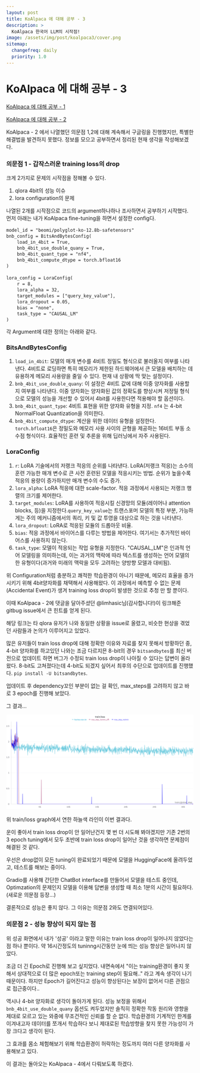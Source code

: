 ```yaml
---
layout: post
title: KoAlpaca 에 대해 공부 - 3
description: >
  KoAlpaca 한국어 LLM의 시작점!
image: /assets/img/post/koalpaca3/cover.png
sitemap:
  changefreq: daily
  priority: 1.0
---
```


# KoAlpaca 에 대해 공부 - 3

[KoAlpaca 에 대해 공부 - 1](https://zayunsna.github.io/blog/2023-08-01-koalpaka/)

[KoAlpaca 에 대해 공부 - 2](https://zayunsna.github.io/blog/2023-08-08-koalpaka2/)

KoAlpaca - 2 에서 나열했던 의문점 1,2에 대해 계속해서 구글링을 진행했지만, 특별한 해결법을 발견하지 못했다.
정보를 모으고 공부하면서 정리된 현재 생각을 작성해보겠다.

### 의문점 1 - 갑작스러운 training loss의 drop

크게 2가지로 문제의 시작점을 정해볼 수 있다.

1. qlora 4bit의 성능 이슈
2. lora configuration의 문제

나열된 2개를 시작점으로 코드의 argument하나하나 조사하면서 공부하기 시작했다.
먼저 아래는 내가 KoAlpaca fine-tuning을 하면서 설정한 config다.

```python3
model_id = "beomi/polyglot-ko-12.8b-safetensors"
bnb_config = BitsAndBytesConfig(
	load_in_4bit = True,
	bnb_4bit_use_double_quany = True,
	bnb_4bit_quant_type = "nf4",
	bnb_4bit_compute_dtype = torch.bfloat16
)

lora_config = LoraConfig(
	r = 8,
	lora_alpha = 32,
	target_modules = ["query_key_value"],
	lora_dropout = 0.05,
	bias = "none",
	task_type = "CAUSAL_LM"
)
```

각 Argument에 대한 정의는 아래와 같다.

### BitsAndBytesConfig

1. `load_in_4bit`: 모델의 매개 변수를 4비트 정밀도 형식으로 불러올지 여부를 나타낸다. 4비트로 로딩하면 특히 메모리가 제한된 하드웨어에서 큰 모델을 배치하는 데 유용하게 메모리 사용량을 줄일 수 있다. 현재 내 상황에 딱 맞는 설정이다.
2. `bnb_4bit_use_double_quany`: 이 설정은 4비트 값에 대해 이중 양자화를 사용할지 여부를 나타낸다. 이중 양자화는 양자화된 값의 정확도를 향상시켜 저정밀 형식으로 모델의 성능을 개선할 수 있어서 4bit를 사용한다면 적용해야 할 옵션이다.
3. `bnb_4bit_quant_type`: 4비트 표현을 위한 양자화 유형을 지정. `nf4` 는 4-bit NormalFloat Quantization을 의미한다.
4. `bnb_4bit_compute_dtype`: 계산을 위한 데이터 유형을 설정한다. `torch.bfloat16`은 정밀도와 메모리 사용 사이의 균형을 제공하는 16비트 부동 소수점 형식이다. 효율적인 훈련 및 추론을 위해 딥러닝에서 자주 사용된다.

### LoraConfig

1. `r`: LoRA 기술에서의 저랭크 적응의 순위를 나타낸다. LoRA(저랭크 적응)는 소수의 훈련 가능한 매개 변수로 큰 사전 훈련된 모델을 적응시키는 방법. 순위가 높을수록 적응의 용량이 증가하지만 매개 변수의 수도 증가.
2. `lora_alpha`: LoRA 적응에 대한 scale-factor. 적응 과정에서 사용되는 저랭크 행렬의 크기를 제어한다.
3. `target_modules`: LoRA를 사용하여 적응시킬 신경망의 모듈(레이어나 attention blocks, 등)을 지정한다.`query_key_value`는 트랜스포머 모델의 특정 부분, 가능하게는 주의 메커니즘에서의 쿼리, 키 및 값 투영을 대상으로 하는 것을 나타낸다.
4. `lora_dropout`: LoRA로 적응된 모듈의 드롭아웃 비율.
5. `bias`: 적응 과정에서 바이어스를 다루는 방법을 제어한다. 여기서는 추가적인 바이어스를 사용하지 않는다.
6. `task_type`: 모델이 적응되는 작업 유형을 지정한다. "CAUSAL_LM"은 인과적 언어 모델링을 의미하는데, 이는 과거의 맥락에 따라 텍스트를 생성하는 언어 모델의 한 유형이다(과거와 미래의 맥락을 모두 고려하는 양방향 모델과 대비됨).

위 Configuration처럼 충분하고 쾌적한 학습환경이 아니기 때문에, 메모리 효율을 증가시키기 위해 4bit양자화를 채택해서 사용해왔다. 이 과정에서 예측할 수 없는 문제(Accidental Event)가 생겨 training loss drop이 발생한 것으로 추청 만 할 뿐이다.

이때 KoAlpaca - 2에 댓글을 달아주셨던 @limhasic님(감사합니다!)이 링크해준 gitbug issue에서 큰 힌트를 얻게 된다.

해당 링크는 타 qlora 유저가 나와 동일한 상황을 issue로 올렸고, 비슷한 현상을 겪었던 사람들과 논의가 이루어지고 있었다.

많은 유저들이 train loss drop에 대해 정확한 이유와 자료를 찾지 못해서 방황하던 중, 4-bit 양자화를 하고있던 나와는 조금 다르지믄 8-bit의 경우 `bitsandbytes`를 최신 버전으로 업데이트 하면 버그가 수정되 train loss drop이 나아질 수 있다는 답변이 올라왔다. 8-bit도 고쳐졌다는데 4-bit도 되겠지 싶어서 최후의 수단으로 업데이트를 진행했다. `pip install -U bitsandbytes`.

업데이트 후 dependency꼬인 부분이 없는 걸 확인, max_steps를 고려하지 않고 바로 3 epoch를 진행해 보았다.

그 결과...

![image](../../assets/img/post/koalpaca3/image1.png)

위 train/loss graph에서 연한 하늘색 라인이 이번 결과다.

운이 좋아서 train loss drop이 안 일어난건지 몇 번 더 시도해 봐야겠지만 기존 2번의 3 epoch tuning에서 모두 초반에 train loss drop이 일어난 것을 생각하면 문제점이 해결된 것 같다.

우선은 drop없이 모든 tuning이 완료되었기 때문에 모델을 HuggingFace에 올려두었고, 테스트를 해보는 중이다.

Gradio를 사용해 간단한 ChatBot interface를 만들어서 모델을 테스트 중인데, Optimzation의 문제인지 모델을 이용해 답변을 생성할 때 최소 1분의 시간이 필요하다. (새로운 의문점 등장...)

결론적으로 성능은 좋지 않다. 그 이유는 의문점 2와도 연결되어있다.

### 의문점 2 - 성능 향상이 되지 않는 점

위 성공 화면에서 내가 '성공' 이라고 말한 이유는 train loss drop이 일어나지 않았다는 점 하나 뿐이다. 약 16시간정도의 tuninng시간동안 눈에 띄는 성능 향상은 일어나지 않았다.

조금 더 긴 Epoch로 진행해 보고 싶지었다. 내면속에서 "이는 training환경이 좋지 못해서 상대적으로 더 많은 epoch또는 training step이 필요해.." 라고 계속 생각이 나기 때문이다. 하지만 Epoch가 길어진다고 성능이 향상된다는 보장이 없어서 다른 관점으로 접근중이다..

역시나 4-bit 양자화로 생각이 돌아가게 된다. 성능 보정을 위해서 `bnb_4bit_use_double_quany` 옵션도 켜두었지만 솔직히 정확한 작동 원리와 영향을 제대로 모르고 있는 와중에 무조건적인 신뢰를 할 순 없다. 학습환경의 기계적인 한계를 이겨내고자 데이터를 쪼개서 학습하다 보니 제대로된 학습방향을 찾지 못한 가능성이 가장 크다고 생각이 된다.

그 효과를 몸소 체험해보기 위해 학습환경이 허락하는 정도까지 여러 다른 양자화를 사용해보고 있다.

이 결과는 돌아오는 KoAlpaca - 4에서 다뤄보도록 하겠다.
